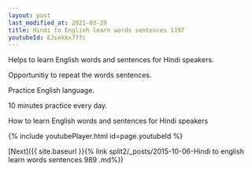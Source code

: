 ```yaml
---
layout: post
last_modified_at: 2021-03-29
title: Hindi to English learn words sentences 1197 
youtubeId: EJiekkx77fc
---
```

 
 
Helps to learn English words and sentences for Hindi speakers.

Opportunitiy to repeat the words sentences. 

Practice English language. 
 
10 minutes practice every day. 
 
How to learn English words and sentences for Hindi speakers 
 
{% include youtubePlayer.html id=page.youtubeId %}
 
 
[Next]({{ site.baseurl }}{% link  split2/_posts/2015-10-06-Hindi to english learn words sentences 989 .md%})
 
